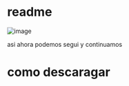 # readme
![image](https://github.com/mikkype/readme/assets/132553322/12f07834-7da6-47c2-8203-092314ce90bb)

asi
ahora podemos segui
y continuamos

# como descaragar
